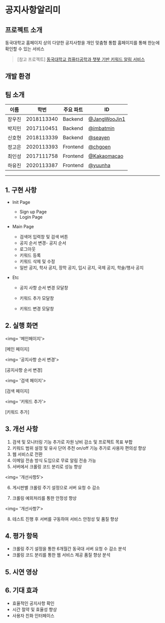 # 공지사항알리미



## 프로젝트 소개

동국대학교 홈페이지 상의 다양한 공지사항을 개인 맞춤형 통합 홈페이지를 통해 한눈에 확인할 수 있는 서비스

> [참고 프로젝트] [동국대학교 컴퓨터공학과 챗봇 기반 키워드 알림 서비스](https://github.com/CSID-DGU/2021-2-OSSP1-NotifyService-1)



## 개발 환경



## 팀 소개

| 이름   | 학번 | 주요 파트 | ID                                               |
| ------ | ---- | --------- |--------------------------------------------------|
| 장우진 |2018113340|Backend| [@JangWooJin1](https://github.com/JangWooJin1)   |
| 박지민 |2017110451|Backend| [@imbatmin](https://github.com/imbatmin)         |
| 신호현 |2018113339|Backend| [@seayen](https://github.com/seayen)             |
| 정고은 |2020113393|Frontend| [@chgoen](https://github.com/chgoen)             |
| 최인성 |2017111758|Frontend| [@Kakaomacao](https://github.com/Kakaomacao)     |
| 하유진 |2020113387|Frontend| [@yuunha](https://github.com/yuunha)             |



---

## 1. 구현 사항

- Init Page
  - Sign up Page
  - Login Page



- Main Page
  - 검색어 입력창 및 검색 버튼
  - 공지 순서 변경- 공지 순서
  - 로그아웃
  - 키워드 등록
  - 키워드 삭제 및 수정
  - 일반 공지, 학사 공지, 장학 공지, 입시 공지, 국제 공지, 학술/행사 공지



- Etc

  - 공지 사항 순서 변경 모달창

  - 키워드 추가 모달창

  - 키워드 변경 모달창

    

## 2. 실행 화면

<img= '메인페이지'>

[메인 페이지]

<img= '공지사항 순서 변경'>

[공지사항 순서 변경]

<img= '검색 페이지'>

[검색 페이지]

<img= '키워드 추가'>

[키워드 추가]



## 3. 개선 사항

1. 검색 및 모니터링 기능 추가로 자원 낭비 감소 및 프로젝트 목표 부합
2. 키워드 범위 설정 및 유사 단어 추천 on/off 기능 추가로 사용자 편의성 향상
3. 웹 서비스로 전환
4. 이메일 전송 방식 도입으로 무료 알림 전송 가능
5. 서버에서 크롤링 코드 분리로 성능 향상

<img= '개선사항5'>

6. 게시판별 크롤링 주기 설정으로 서버 요청 수 감소

7. 크롤링 예외처리를 통한 안정성 향상

<img= '개선사항7'>

8. 테스트 진행 후 서버를 구동하여 서비스 안정성 및 품질 향상



## 4. 평가 항목

- 크롤링 주기 설정을 통한 6개월간 동국대 서버 요청 수 감소 분석
- 크롤링 코드 분리를 통한 웹 서비스 제공 품질 향상 분석



## 5. 시연 영상



## 6. 기대 효과

- 효율적인 공지사항 확인
- 시간 절약 및 효율성 향상
- 사용자 친화 인터페이스